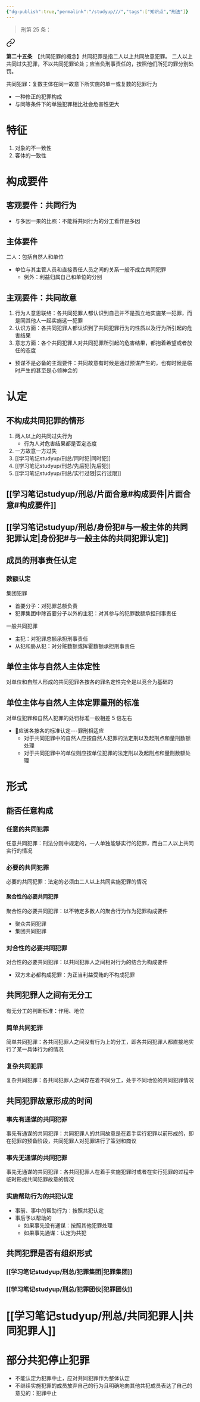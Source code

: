 ```yaml
---
{"dg-publish":true,"permalink":"/studyup///","tags":["知识点","刑法"]}
---
```


>刑第 25 条：
<div class="transclusion internal-embed is-loaded"><a class="markdown-embed-link" href="/////#t25" aria-label="Open link"><svg xmlns="http://www.w3.org/2000/svg" width="24" height="24" viewBox="0 0 24 24" fill="none" stroke="currentColor" stroke-width="2" stroke-linecap="round" stroke-linejoin="round" class="svg-icon lucide-link"><path d="M10 13a5 5 0 0 0 7.54.54l3-3a5 5 0 0 0-7.07-7.07l-1.72 1.71"></path><path d="M14 11a5 5 0 0 0-7.54-.54l-3 3a5 5 0 0 0 7.07 7.07l1.71-1.71"></path></svg></a><div class="markdown-embed">



**第二十五条**　【共同犯罪的概念】共同犯罪是指二人以上共同故意犯罪。
二人以上共同过失犯罪，不以共同犯罪论处；应当负刑事责任的，按照他们所犯的罪分别处罚。 

</div></div>


共同犯罪：复数主体在同一故意下所实施的单一或复数的犯罪行为
- 一种修正的犯罪构成
- 与同等条件下的单独犯罪相比社会危害性更大
# 特征
1. 对象的不一致性
2. 客体的一致性
# 构成要件
## 客观要件：共同行为
- 与多因一果的比照：不能将共同行为的分工看作是多因
## 主体要件
二人：包括自然人和单位
- 单位与其主管人员和直接责任人员之间的关系一般不成立共同犯罪
	- 例外：利益归属自己和单位的分别
## 主观要件：共同故意
1. 行为人意思联络：各共同犯罪人都认识到自己并不是孤立地实施某一犯罪，而是同其他人一起实施这一犯罪
2. 认识方面：各共同犯罪人都认识到了共同犯罪行为的性质以及行为所引起的危害结果
3. 意志方面：各个共同犯罪人对共同犯罪所引起的危害结果，都抱着希望或者放任的态度
- 预谋不是必备的主观要件：共同故意有时候是通过预谋产生的，也有时候是临时产生的甚至是心领神会的
# 认定
## 不构成共同犯罪的情形
1. 两人以上的共同过失行为
	- 行为人对危害结果都是否定态度
1. 一方故意一方过失
2. [[学习笔记studyup/刑总/同时犯\|同时犯]]
3. [[学习笔记studyup/刑总/先后犯\|先后犯]]
4. [[学习笔记studyup/刑总/实行过限\|实行过限]]
## [[学习笔记studyup/刑总/片面合意#构成要件\|片面合意#构成要件]]
## [[学习笔记studyup/刑总/身份犯#与一般主体的共同犯罪认定\|身份犯#与一般主体的共同犯罪认定]]
## 成员的刑事责任认定
### 数额认定
集团犯罪
- 首要分子：对犯罪总额负责
- 犯罪集团中除首要分子以外的主犯：对其参与的犯罪数额承担刑事责任

一般共同犯罪
- 主犯：对犯罪总额承担刑事责任
- 从犯和胁从犯：对分赃数额或挥霍数额承担刑事责任
## 单位主体与自然人主体定性
对单位和自然人形成的共同犯罪各按各的罪名定性完全是以竞合为基础的
## 单位主体与自然人主体定罪量刑的标准
对单位犯罪和自然人犯罪的处罚标准一般相差 5 倍左右
- 🧵应该各按各的标准认定---罪刑相适应
	- 对于共同犯罪中的自然人应按自然人犯罪的法定刑以及起刑点和量刑数额处理
	- 对于共同犯罪中的单位则应按单位犯罪的法定刑以及起刑点和量刑数额处理
# 形式
## 能否任意构成
### 任意的共同犯罪
任意共同犯罪：刑法分则中规定的，一人单独能够实行的犯罪，而由二人以上共同实行的情况
### 必要的共同犯罪
必要的共同犯罪：法定的必须由二人以上共同实施犯罪的情况
#### 聚合性的必要共同犯罪
聚合性的必要共同犯罪：以不特定多数⼈的聚合行为作为犯罪构成要件
- 聚众共同犯罪
- 集团共同犯罪
### 对合性的必要共同犯罪
对合性的必要共同犯罪：以共同犯罪人之间相对行为的结合为构成要件
- 双方未必都构成犯罪：为正当利益受贿的不构成犯罪
## 共同犯罪人之间有无分工
有无分工的判断标准：作用、地位
### 简单共同犯罪
简单共同犯罪：各共同犯罪人之间没有行为上的分工，即各共同犯罪人都直接地实行了某一具体行为的情况
### 复杂共同犯罪
复杂共同犯罪：各共同犯罪人之间存在着不同分工，处于不同地位的共同犯罪情况
## 共同犯罪故意形成的时间
### 事先有通谋的共同犯罪
事先有通谋的共同犯罪：共同犯罪人的共同故意是在着手实行犯罪以前形成的，即在犯罪的预备阶段，共同犯罪人对犯罪进行了策划和商议
### 事先无通谋的共同犯罪
事先无通谋的共同犯罪：各共同犯罪人在着手实施犯罪时或者在实行犯罪的过程中临时形成共同犯罪故意的情况
### 实施帮助行为的共犯认定
- 事前、事中的帮助行为：按照共犯认定
- 事后予以帮助的
	- 如果事先没有通谋：按照其他犯罪处理
	- 如果事先通谋：认定为共犯
## 共同犯罪是否有组织形式
### [[学习笔记studyup/刑总/犯罪集团\|犯罪集团]]
### [[学习笔记studyup/刑总/犯罪团伙\|犯罪团伙]]
# [[学习笔记studyup/刑总/共同犯罪人\|共同犯罪人]]
# 部分共犯停止犯罪
- 不能认定为犯罪中止，应对共同犯罪作为整体认定
- 不继续实施犯罪的成员放弃自己的行为且明确地向其他共犯成员表达了自己的意见的：犯罪中止